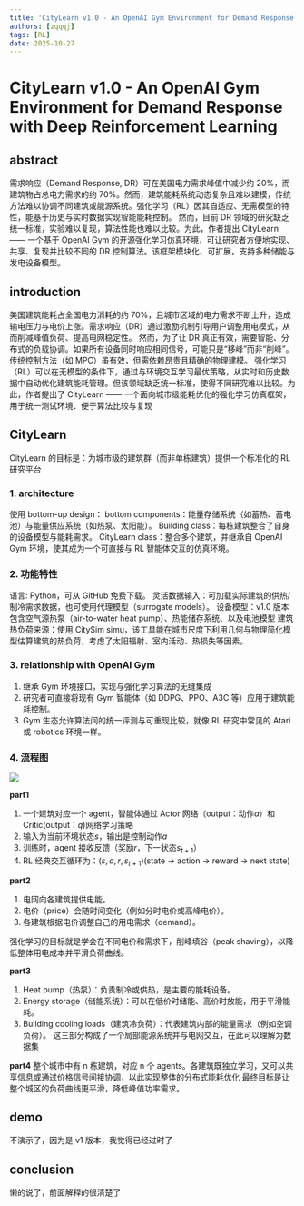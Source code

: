 ```yaml
---
title: 'CityLearn v1.0 - An OpenAI Gym Environment for Demand Response with Deep Reinforcement Learning'
authors: [zqqqj]
tags: [RL]
date: 2025-10-27
---
```


# CityLearn v1.0 - An OpenAI Gym Environment for Demand Response with Deep Reinforcement Learning

## abstract

需求响应（Demand Response, DR）可在美国电力需求峰值中减少约 20%，而建筑物占总电力需求的约 70%。然而，建筑能耗系统动态复杂且难以建模，传统方法难以协调不同建筑或能源系统。强化学习（RL）因其自适应、无需模型的特性，能基于历史与实时数据实现智能能耗控制。
然而，目前 DR 领域的研究缺乏统一标准，实验难以复现，算法性能也难以比较。为此，作者提出 CityLearn —— 一个基于 OpenAI Gym 的开源强化学习仿真环境，可让研究者方便地实现、共享、复现并比较不同的 DR 控制算法。该框架模块化、可扩展，支持多种储能与发电设备模型。

## introduction

美国建筑能耗占全国电力消耗的约 70%，且城市区域的电力需求不断上升，造成输电压力与电价上涨。需求响应（DR）通过激励机制引导用户调整用电模式，从而削减峰值负荷、提高电网稳定性。
然而，为了让 DR 真正有效，需要智能、分布式的负载协调。如果所有设备同时响应相同信号，可能只是“移峰”而非“削峰”。传统控制方法（如 MPC）虽有效，但需依赖昂贵且精确的物理建模。
强化学习（RL）可以在无模型的条件下，通过与环境交互学习最优策略，从实时和历史数据中自动优化建筑能耗管理。但该领域缺乏统一标准，使得不同研究难以比较。为此，作者提出了 CityLearn —— 一个面向城市级能耗优化的强化学习仿真框架，用于统一测试环境、便于算法比较与复现

## CityLearn

CityLearn 的目标是：为城市级的建筑群（而非单栋建筑）提供一个标准化的 RL 研究平台

### 1. architecture

使用 bottom-up design：
bottom components：能量存储系统（如蓄热、蓄电池）与能量供应系统（如热泵、太阳能）。
Building class：每栋建筑整合了自身的设备模型与能耗需求。
CityLearn class：整合多个建筑，并继承自 OpenAI Gym 环境，使其成为一个可直接与 RL 智能体交互的仿真环境。

### 2. 功能特性

语言: Python，可从 GitHub 免费下载。
灵活数据输入：可加载实际建筑的供热/制冷需求数据，也可使用代理模型（surrogate models）。
设备模型：v1.0 版本包含空气源热泵（air-to-water heat pump）、热能储存系统、以及电池模型
建筑热负荷来源：使用 CitySim simu，该工具能在城市尺度下利用几何与物理简化模型估算建筑的热负荷，考虑了太阳辐射、室内活动、热损失等因素。

### 3. relationship with OpenAI Gym

1. 继承 Gym 环境接口，实现与强化学习算法的无缝集成
2. 研究者可直接将现有 Gym 智能体（如 DDPG、PPO、A3C 等）应用于建筑能耗控制。
3. Gym 生态允许算法间的统一评测与可重现比较，就像 RL 研究中常见的 Atari 或 robotics 环境一样。

### 4. 流程图

![](http://8.130.141.48/wp-content/uploads/2025/10/17613777480983.jpg)

**part1**

1. 一个建筑对应一个 agent，智能体通过 Actor 网络（output：动作$a$）和 Critic(output：$q$)网络学习策略
2. 输入为当前环境状态$s$，输出是控制动作$a$
3. 训练时，agent 接收反馈（奖励$r$，下一状态$s_{t+1}$）
4. RL 经典交互循环为：$(s, a, r, s_{t+1})$(state -> action -> reward -> next state)

**part2**

1. 电网向各建筑提供电能。
2. 电价（price）会随时间变化（例如分时电价或高峰电价）。
3. 各建筑根据电价调整自己的用电需求（demand）。

强化学习的目标就是学会在不同电价和需求下，削峰填谷（peak shaving），以降低整体用电成本并平滑负荷曲线。

**part3**

1. Heat pump（热泵）：负责制冷或供热，是主要的能耗设备。
2. Energy storage（储能系统）：可以在低价时储能、高价时放能，用于平滑能耗。
3. Building cooling loads（建筑冷负荷）：代表建筑内部的能量需求（例如空调负荷）。
   这三部分构成了一个局部能源系统并与电网交互，在此可以理解为数据集

**part4**
整个城市中有 n 栋建筑，对应 n 个 agents。各建筑既独立学习，又可以共享信息或通过价格信号间接协调，以此实现整体的分布式能耗优化
最终目标是让整个城区的负荷曲线更平滑，降低峰值功率需求。

## demo

不演示了，因为是 v1 版本，我觉得已经过时了

## conclusion

懒的说了，前面解释的很清楚了
